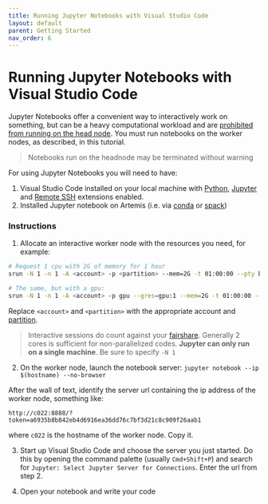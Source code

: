 ```yaml
---
title: Running Jupyter Notebooks with Visual Studio Code
layout: default
parent: Getting Started
nav_order: 6
---
```


# Running Jupyter Notebooks with Visual Studio Code

Jupyter Notebooks offer a convenient way to interactively work on something,
but can be a heavy computational workload and are
[prohibited from running on the head node](../about/accounts.md#acceptable-use-policy).
You must run notebooks on the worker nodes, as described, in this tutorial.

> Notebooks run on the headnode may be terminated without warning

For using Jupyter Notebooks you will need to have:

1. Visual Studio Code installed on your local machine with [Python](https://marketplace.visualstudio.com/items?itemName=ms-python.python), [Jupyter](https://marketplace.visualstudio.com/items?itemName=ms-toolsai.jupyter) and [Remote SSH](https://marketplace.visualstudio.com/items?itemName=ms-vscode-remote.remote-ssh) extensions enabled.
2. Installed Jupyter notebook on Artemis (i.e. via [conda](https://docs.conda.io/en/latest/) or [spack](https://spack.readthedocs.io/en/latest/))

### Instructions
1. Allocate an interactive worker node with the resources you need, for example:

```bash
# Request 1 cpu with 2G of memory for 1 hour
srun -N 1 -n 1 -A <account> -p <partition> --mem=2G -t 01:00:00 --pty bash

# The same, but with a gpu:
srun -N 1 -n 1 -A <account> -p gpu --gres=gpu:1 --mem=2G -t 01:00:00 --pty bash
```
Replace `<account>` and `<partition>` with the appropriate account and
[partition](../about/hardware#partitions).

> Interactive sessions do count against your
> [fairshare](../getting_started/slurm_intro.md#accounting). Generally 2 cores
> is sufficient for non-parallelized codes.
> __Jupyter can only run on a single machine__. Be sure to specify `-N 1`

2. On the worker node, launch the notebook server: `jupyter notebook --ip
   $(hostname) --no-browser`

After the wall of text, identify the server url containing the ip address of the
worker node, something like:

```
http://c022:8888/?token=a6935b8b842eb4d6916ea36dd76c7bf3d21c8c909f26aab1
```

where `c022` is the hostname of the worker node. Copy it.

3. Start up Visual Studio Code and choose the server you just started. Do this
   by opening the command palette (usually `Cmd+Shift+P`) and search for
   `Jupyter: Select Jupyter Server for Connections`. Enter the url from step 2.

4. Open your notebook and write your code
